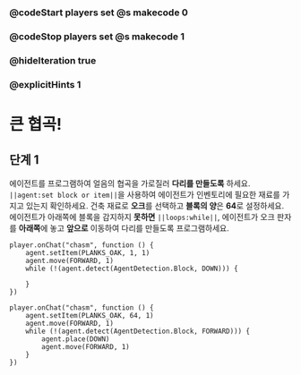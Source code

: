 ### @codeStart players set @s makecode 0
### @codeStop players set @s makecode 1

### @hideIteration true 
### @explicitHints 1


# 큰 협곡!

## 단계 1
에이전트를 프로그램하여 얼음의 협곡을 가로질러 **다리를 만들도록** 하세요. ``||agent:set block or item||``을 사용하여 에이전트가 인벤토리에 필요한 재료를 가지고 있는지 확인하세요. 건축 재료로 **오크**를 선택하고 **블록의 양**은 **64**로 설정하세요. 에이전트가 아래쪽에 블록을 감지하지 **못하면** ``||loops:while||``, 에이전트가 오크 판자를 **아래쪽**에 놓고 **앞으로** 이동하여 다리를 만들도록 프로그램하세요.

```template
player.onChat("chasm", function () {
    agent.setItem(PLANKS_OAK, 1, 1)
    agent.move(FORWARD, 1)
    while (!(agent.detect(AgentDetection.Block, DOWN))) {
    	
    }
})
```

```ghost
player.onChat("chasm", function () {
    agent.setItem(PLANKS_OAK, 64, 1)
    agent.move(FORWARD, 1)
    while (!(agent.detect(AgentDetection.Block, FORWARD))) {
        agent.place(DOWN)
        agent.move(FORWARD, 1)
    }
})

```